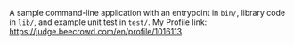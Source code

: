A sample command-line application with an entrypoint in `bin/`, library code
in `lib/`, and example unit test in `test/`.
My Profile link: https://judge.beecrowd.com/en/profile/1016113
